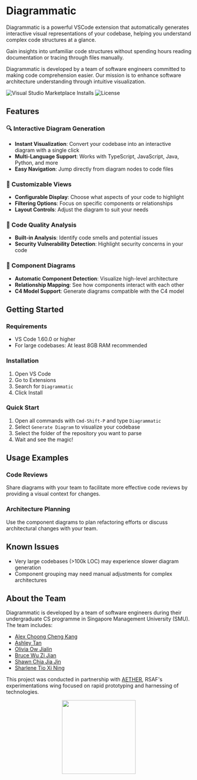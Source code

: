 # Diagrammatic

Diagrammatic is a powerful VSCode extension that automatically generates interactive visual representations of your codebase, helping you understand complex code structures at a glance.

Gain insights into unfamiliar code structures without spending hours reading documentation or tracing through files manually.

Diagrammatic is developed by a team of software engineers committed to making code comprehension easier. Our mission is to enhance software architecture understanding through intuitive visualization.

![Visual Studio Marketplace Installs](https://img.shields.io/visual-studio-marketplace/i/Diagrammatic.diagrammatic)
![License](https://img.shields.io/badge/license-MIT-green)

## Features

### 🔍 Interactive Diagram Generation

-   **Instant Visualization**: Convert your codebase into an interactive diagram with a single click
-   **Multi-Language Support**: Works with TypeScript, JavaScript, Java, Python, and more
-   **Easy Navigation**: Jump directly from diagram nodes to code files

### 🧩 Customizable Views

-   **Configurable Display**: Choose what aspects of your code to highlight
-   **Filtering Options**: Focus on specific components or relationships
-   **Layout Controls**: Adjust the diagram to suit your needs

### 🔬 Code Quality Analysis

-   **Built-in Analysis**: Identify code smells and potential issues
-   **Security Vulnerability Detection**: Highlight security concerns in your code

### 🔄 Component Diagrams

-   **Automatic Component Detection**: Visualize high-level architecture
-   **Relationship Mapping**: See how components interact with each other
-   **C4 Model Support**: Generate diagrams compatible with the C4 model

## Getting Started

### Requirements

-   VS Code 1.60.0 or higher
-   For large codebases: At least 8GB RAM recommended

### Installation

1. Open VS Code
2. Go to Extensions
3. Search for `Diagrammatic`
4. Click Install

### Quick Start

1. Open all commands with `Cmd-Shift-P` and type `Diagrammatic`
2. Select `Generate Diagram` to visualize your codebase
3. Select the folder of the repository you want to parse
4. Wait and see the magic!

## Usage Examples

### Code Reviews

Share diagrams with your team to facilitate more effective code reviews by providing a visual context for changes.

### Architecture Planning

Use the component diagrams to plan refactoring efforts or discuss architectural changes with your team.

## Known Issues

-   Very large codebases (>100k LOC) may experience slower diagram generation
-   Component grouping may need manual adjustments for complex architectures

## About the Team

Diagrammatic is developed by a team of software engineers during their undergraduate CS programme in Singapore Management University (SMU). The team includes:

- [Alex Choong Cheng Kang](https://www.linkedin.com/in/alex-choong-kahlia/)
- [Ashley Tan](https://www.linkedin.com/in/ashleyytanjx/)
- [Olivia Ow Jialin](https://www.linkedin.com/in/olivia-ow-jl/)
- [Bruce Wu Zi Jian](https://www.linkedin.com/in/wu-zi-jian/)
- [Shawn Chia Jia Jin](https://www.linkedin.com/in/shawn-chia-b64819225/)
- [Sharlene Tio Xi Ning](https://www.linkedin.com/in/sharlene-tio-a82918216/)

This project was conducted in partnership with [AETHER](https://github.com/aether-raid), RSAF's experimentations wing focused on rapid prototyping and harnessing of technologies.

<p align="center">
<img src="img/aether.png" width="200">
</p>